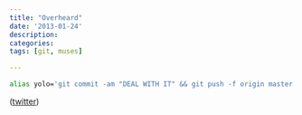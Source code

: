 ```yaml
---
title: "Overheard"
date: '2013-01-24'
description:
categories:
tags: [git, muses]

---
```


```sh
alias yolo='git commit -am "DEAL WITH IT" && git push -f origin master'
```

([twitter](https://twitter.com/potch/status/292403281349705729))
